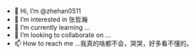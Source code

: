 - 👋 Hi, I’m @zhehan0511
- 👀 I’m interested in 张哲瀚
- 🌱 I’m currently learning ...
- 💞️ I’m looking to collaborate on ...
- 📫 How to reach me ...我真的啥都不会，哭哭，好多看不懂的。

<!---
zhehan0511/zhehan0511 is a ✨ special ✨ repository because its `README.md` (this file) appears on your GitHub profile.
You can click the Preview link to take a look at your changes.
--->
